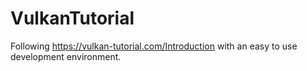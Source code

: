 # VulkanTutorial
Following https://vulkan-tutorial.com/Introduction with an easy to use development environment.
